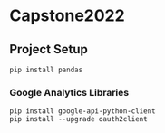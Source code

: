 # Capstone2022

## Project Setup
```
pip install pandas
```
### Google Analytics Libraries
```
pip install google-api-python-client
pip install --upgrade oauth2client
```
